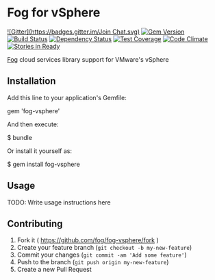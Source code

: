 # Fog for vSphere

[![Gitter](https://badges.gitter.im/Join Chat.svg)](https://gitter.im/fog/fog-vsphere?utm_source=badge&utm_medium=badge&utm_campaign=pr-badge&utm_content=badge) [![Gem Version](https://badge.fury.io/rb/fog-vsphere.svg)](http://badge.fury.io/rb/fog-vsphere) [![Build Status](https://travis-ci.org/fog/fog-vsphere.svg?branch=master)](https://travis-ci.org/fog/fog-vsphere) [![Dependency Status](https://gemnasium.com/fog/fog-vsphere.svg)](https://gemnasium.com/fog/fog-vsphere) [![Test Coverage](https://codeclimate.com/github/fog/fog-vsphere/badges/coverage.svg)](https://codeclimate.com/github/fog/fog-vsphere/coverage) [![Code Climate](https://codeclimate.com/github/fog/fog-vsphere.png)](https://codeclimate.com/github/fog/fog-vsphere) [![Stories in Ready](https://badge.waffle.io/fog/fog-vsphere.png?label=ready&title=Ready)](https://waffle.io/fog/fog-vsphere)

[Fog](http://fog.io) cloud services library support for VMware's vSphere

## Installation

Add this line to your application's Gemfile:

gem 'fog-vsphere'

And then execute:

$ bundle

Or install it yourself as:

$ gem install fog-vsphere

## Usage

TODO: Write usage instructions here

## Contributing

1. Fork it ( https://github.com/fog/fog-vsphere/fork )
2. Create your feature branch (`git checkout -b my-new-feature`)
3. Commit your changes (`git commit -am 'Add some feature'`)
4. Push to the branch (`git push origin my-new-feature`)
5. Create a new Pull Request
